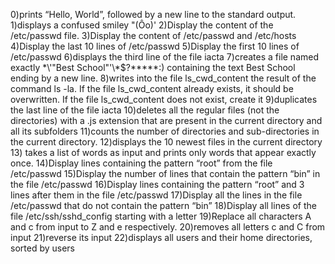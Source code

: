 0)prints “Hello, World”, followed by a new line to the standard output.
1)displays a confused smiley "(Ôo)'
2)Display the content of the /etc/passwd file.
3)Display the content of /etc/passwd and /etc/hosts
4)Display the last 10 lines of /etc/passwd
5)Display the first 10 lines of /etc/passwd
6)displays the third line of the file iacta
7)creates a file named exactly \*\\'"Best School"\'\\*$\?\*\*\*\*\*:) containing the text Best School ending by a new line.
8)writes into the file ls_cwd_content the result of the command ls -la. If the file ls_cwd_content already exists, it should be overwritten. If the file ls_cwd_content does not exist, create it
9)duplicates the last line of the file iacta
10)deletes all the regular files (not the directories) with a .js extension that are present in the current directory and all its subfolders
11)counts the number of directories and sub-directories in the current directory.
12)displays the 10 newest files in the current directory
13) takes a list of words as input and prints only words that appear exactly once.
14)Display lines containing the pattern “root” from the file /etc/passwd
15)Display the number of lines that contain the pattern “bin” in the file /etc/passwd
16)Display lines containing the pattern “root” and 3 lines after them in the file /etc/passwd
17)Display all the lines in the file /etc/passwd that do not contain the pattern “bin”
18)Display all lines of the file /etc/ssh/sshd_config starting with a letter
19)Replace all characters A and c from input to Z and e respectively.
20)removes all letters c and C from input
21)reverse its input
22)displays all users and their home directories, sorted by users

